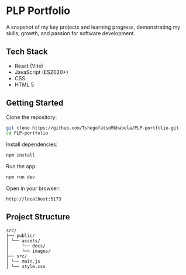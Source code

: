 # PLP Portfolio

A snapshot of my key projects and learning progress, demonstrating my skills, growth, and passion for software development.

## Tech Stack

- React (Vite)
- JavaScript (ES2020+)
- CSS
- HTML 5

## Getting Started

Clone the repository:

```bash
git clone https://github.com/TshegofatsoMkhabela/PLP-portfolio.git
cd PLP-portfolio
```

Install dependencies:

```bash
npm install
```

Run the app:

```bash
npm run dev
```

Open in your browser:

```
http://localhost:5173
```

## Project Structure

```
src/
├── public/
│ └── assets/
│     └── docs/
│     └── images/
├── src/
│ └── main.js
│ └── style.css
```
